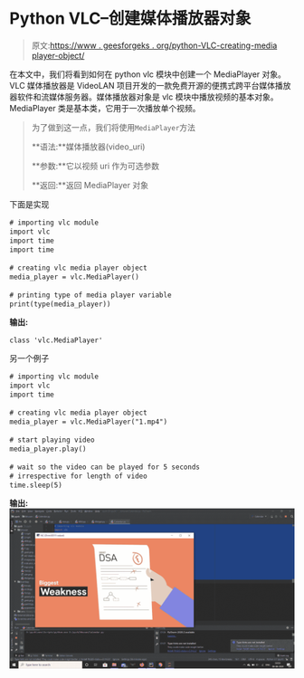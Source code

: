 # Python VLC–创建媒体播放器对象

> 原文:[https://www . geesforgeks . org/python-VLC-creating-media player-object/](https://www.geeksforgeeks.org/python-vlc-creating-mediaplayer-object/)

在本文中，我们将看到如何在 python vlc 模块中创建一个 MediaPlayer 对象。VLC 媒体播放器是 VideoLAN 项目开发的一款免费开源的便携式跨平台媒体播放器软件和流媒体服务器。媒体播放器对象是 vlc 模块中播放视频的基本对象。MediaPlayer 类是基本类，它用于一次播放单个视频。

> 为了做到这一点，我们将使用`MediaPlayer`方法
> 
> **语法:**媒体播放器(video_uri)
> 
> **参数:**它以视频 uri 作为可选参数
> 
> **返回:**返回 MediaPlayer 对象

下面是实现

```
# importing vlc module
import vlc
import time
import time

# creating vlc media player object
media_player = vlc.MediaPlayer()

# printing type of media player variable
print(type(media_player))
```

**输出:**

```
class 'vlc.MediaPlayer'

```

另一个例子

```
# importing vlc module
import vlc
import time

# creating vlc media player object
media_player = vlc.MediaPlayer("1.mp4")

# start playing video
media_player.play()

# wait so the video can be played for 5 seconds
# irrespective for length of video
time.sleep(5)
```

**输出:**
![](img/adad80dcd4fb054e2f8093e65d2cb30f.png)